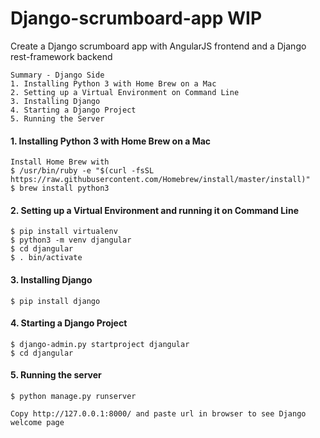 # Django-scrumboard-app WIP

Create a Django scrumboard app with AngularJS frontend and a Django rest-framework backend


```
Summary - Django Side
1. Installing Python 3 with Home Brew on a Mac
2. Setting up a Virtual Environment on Command Line 
3. Installing Django
4. Starting a Django Project
5. Running the Server
```

#### 1. Installing Python 3 with Home Brew on a Mac

```
Install Home Brew with 
$ /usr/bin/ruby -e "$(curl -fsSL https://raw.githubusercontent.com/Homebrew/install/master/install)"
$ brew install python3
```

#### 2. Setting up a Virtual Environment and running it on Command Line  
```
$ pip install virtualenv
$ python3 -m venv djangular
$ cd djangular
$ . bin/activate
```


#### 3. Installing Django 
```
$ pip install django

```


#### 4. Starting a Django Project
```
$ django-admin.py startproject djangular
$ cd djangular

```

#### 5. Running the server
```
$ python manage.py runserver

Copy http://127.0.0.1:8000/ and paste url in browser to see Django welcome page

```





